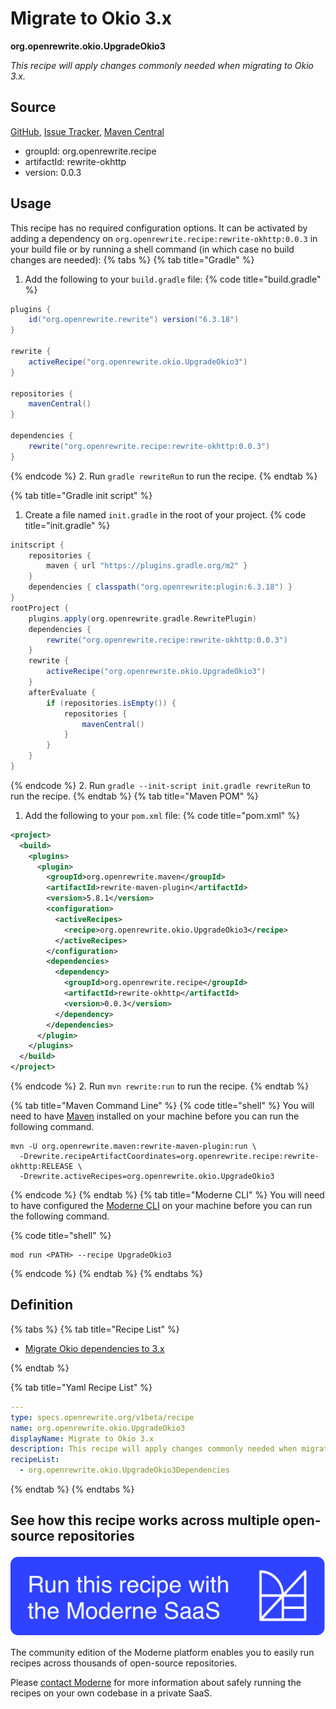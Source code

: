 # Migrate to Okio 3.x

**org.openrewrite.okio.UpgradeOkio3**

_This recipe will apply changes commonly needed when migrating to Okio 3.x._

## Source

[GitHub](https://github.com/openrewrite/rewrite-okhttp/blob/main/src/main/resources/META-INF/rewrite/okio-3.yml), [Issue Tracker](https://github.com/openrewrite/rewrite-okhttp/issues), [Maven Central](https://central.sonatype.com/artifact/org.openrewrite.recipe/rewrite-okhttp/0.0.3/jar)

* groupId: org.openrewrite.recipe
* artifactId: rewrite-okhttp
* version: 0.0.3


## Usage

This recipe has no required configuration options. It can be activated by adding a dependency on `org.openrewrite.recipe:rewrite-okhttp:0.0.3` in your build file or by running a shell command (in which case no build changes are needed): 
{% tabs %}
{% tab title="Gradle" %}
1. Add the following to your `build.gradle` file:
{% code title="build.gradle" %}
```groovy
plugins {
    id("org.openrewrite.rewrite") version("6.3.18")
}

rewrite {
    activeRecipe("org.openrewrite.okio.UpgradeOkio3")
}

repositories {
    mavenCentral()
}

dependencies {
    rewrite("org.openrewrite.recipe:rewrite-okhttp:0.0.3")
}
```
{% endcode %}
2. Run `gradle rewriteRun` to run the recipe.
{% endtab %}

{% tab title="Gradle init script" %}
1. Create a file named `init.gradle` in the root of your project.
{% code title="init.gradle" %}
```groovy
initscript {
    repositories {
        maven { url "https://plugins.gradle.org/m2" }
    }
    dependencies { classpath("org.openrewrite:plugin:6.3.18") }
}
rootProject {
    plugins.apply(org.openrewrite.gradle.RewritePlugin)
    dependencies {
        rewrite("org.openrewrite.recipe:rewrite-okhttp:0.0.3")
    }
    rewrite {
        activeRecipe("org.openrewrite.okio.UpgradeOkio3")
    }
    afterEvaluate {
        if (repositories.isEmpty()) {
            repositories {
                mavenCentral()
            }
        }
    }
}
```
{% endcode %}
2. Run `gradle --init-script init.gradle rewriteRun` to run the recipe.
{% endtab %}
{% tab title="Maven POM" %}
1. Add the following to your `pom.xml` file:
{% code title="pom.xml" %}
```xml
<project>
  <build>
    <plugins>
      <plugin>
        <groupId>org.openrewrite.maven</groupId>
        <artifactId>rewrite-maven-plugin</artifactId>
        <version>5.8.1</version>
        <configuration>
          <activeRecipes>
            <recipe>org.openrewrite.okio.UpgradeOkio3</recipe>
          </activeRecipes>
        </configuration>
        <dependencies>
          <dependency>
            <groupId>org.openrewrite.recipe</groupId>
            <artifactId>rewrite-okhttp</artifactId>
            <version>0.0.3</version>
          </dependency>
        </dependencies>
      </plugin>
    </plugins>
  </build>
</project>
```
{% endcode %}
2. Run `mvn rewrite:run` to run the recipe.
{% endtab %}

{% tab title="Maven Command Line" %}
{% code title="shell" %}
You will need to have [Maven](https://maven.apache.org/download.cgi) installed on your machine before you can run the following command.

```shell
mvn -U org.openrewrite.maven:rewrite-maven-plugin:run \
  -Drewrite.recipeArtifactCoordinates=org.openrewrite.recipe:rewrite-okhttp:RELEASE \
  -Drewrite.activeRecipes=org.openrewrite.okio.UpgradeOkio3
```
{% endcode %}
{% endtab %}
{% tab title="Moderne CLI" %}
You will need to have configured the [Moderne CLI](https://docs.moderne.io/moderne-cli/cli-intro) on your machine before you can run the following command.

{% code title="shell" %}
```shell
mod run <PATH> --recipe UpgradeOkio3
```
{% endcode %}
{% endtab %}
{% endtabs %}

## Definition

{% tabs %}
{% tab title="Recipe List" %}
* [Migrate Okio dependencies to 3.x](../okio/upgradeokio3dependencies.md)

{% endtab %}

{% tab title="Yaml Recipe List" %}
```yaml
---
type: specs.openrewrite.org/v1beta/recipe
name: org.openrewrite.okio.UpgradeOkio3
displayName: Migrate to Okio 3.x
description: This recipe will apply changes commonly needed when migrating to Okio 3.x.
recipeList:
  - org.openrewrite.okio.UpgradeOkio3Dependencies

```
{% endtab %}
{% endtabs %}

## See how this recipe works across multiple open-source repositories

[![Moderne Link Image](/.gitbook/assets/ModerneRecipeButton.png)](https://app.moderne.io/recipes/org.openrewrite.okio.UpgradeOkio3)

The community edition of the Moderne platform enables you to easily run recipes across thousands of open-source repositories.

Please [contact Moderne](https://moderne.io/product) for more information about safely running the recipes on your own codebase in a private SaaS.

